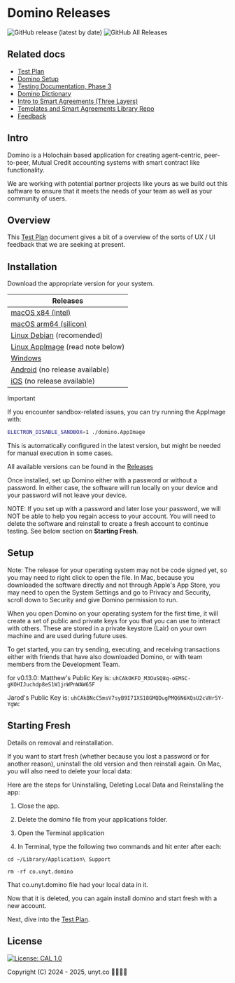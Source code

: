 # Domino Releases
![GitHub release (latest by date)](https://img.shields.io/github/v/release/unytco/domino-releases?style=for-the-badge)
![GitHub All Releases](https://img.shields.io/github/downloads/unytco/domino-releases/total?style=for-the-badge)


## Related docs

- [Test Plan](./testing_docs/1_0_testing_plan.md)
- [Domino Setup](./README#installation.md)
- [Testing Documentation, Phase 3](./testing_docs/3_0_phase_3_testing_details.md)
- [Domino Dictionary](./testing_docs/3_2_domino-dictionary.md)
- [Intro to Smart Agreements (Three Layers)](./testing_docs/3_1_intro_to_smart_agreements.md)
- [Templates and Smart Agreements Library Repo](https://github.com/unytco/rave_library)
- [Feedback](https://github.com/orgs/unytco/projects/5/views/1)

## Intro
Domino is a Holochain based application for creating agent-centric, peer-to-peer, Mutual Credit accounting systems with smart contract like functionality.

We are working with potential partner projects like yours as we build out this software to ensure that it meets the needs of your team as well as your community of users.

## Overview
This [Test Plan](./testing_docs/1_0_testing_plan.md) document gives a bit of a overview of the sorts of UX / UI feedback that we are seeking at present.

## Installation

Download the appropriate version for your system.



| Releases    | 
| --------    | 
|    [macOS x84 (intel)](https://github.com/unytco/domino-releases/releases/download/v0.13.0/co.unyt.domino-0.13.0-x64.dmg)  |
|    [macOS arm64 (silicon)](https://github.com/unytco/domino-releases/releases/download/v0.13.0/co.unyt.domino-0.13.0-arm64.dmg)    |
|    [Linux Debian](https://github.com/unytco/domino-releases/releases/download/v0.13.0/co.unyt.domino_0.13.0_amd64.deb)  (recomended)  | 
|    [Linux AppImage](https://github.com/unytco/domino-releases/releases/download/v0.13.0/co.unyt.domino-0.13.0.AppImage)   (read note below) | 
|    [Windows](https://github.com/unytco/domino-releases/releases/download/v0.13.0/co.unyt.domino-0.13.0-setup.exe)    | 
|    [Android]() (no release available)    |
|    [iOS]() (no release available)    |


> [!IMPORTANT]
> If you encounter sandbox-related issues, you can try running the AppImage with:
> ```bash
> ELECTRON_DISABLE_SANDBOX=1 ./domino.AppImage
> ```
> This is automatically configured in the latest version, but might be needed for manual execution in some cases.


All available versions can be found in the [Releases](
https://github.com/unytco/domino-releases/releases)

Once installed, set up Domino either with a password or without a password. In either case, the software will run locally on your device and your password will not leave your device. 

NOTE: If you set up with a password and later lose your password, we will NOT be able to help you regain access to your account. You will need to delete the software and reinstall to create a fresh account to continue testing. See below section on **Starting Fresh**.

## Setup
Note: The release for your operating system may not be code signed yet, so you may need to right click to open the file. In Mac, because you downloaded the software directly and not through Apple's App Store, you may need to open the System Settings and go to Privacy and Security, scroll down to Security and give Domino permission to run.

When you open Domino on your operating system for the first time, it will create a set of public and private keys for you that you can use to interact with others. These are stored in a private keystore (Lair) on your own machine and are used during future uses. 

To get started, you can try sending, executing, and receiving transactions either with friends that have also downloaded Domino, or with team members from the Development Team.

for v0.13.0:
Matthew's Public Key is:
`uhCAkOKFD_M3OuSQ8q-oEMSC-gKOHIJuchdp8eS1W1jnWPnWAW65F`

Jarod's Public Key is:
`uhCAkBNcC5msV7syB9I71XS18GMQDugPMQ6N6XQsU2cVHr5Y-YgWc`

## Starting Fresh
Details on removal and reinstallation.

If you want to start fresh (whether because you lost a password or for another reason), uninstall the old version and then reinstall again. On Mac, you will also need to delete your local data:

Here are the steps for Uninstalling, Deleting Local Data and Reinstalling the app:

1. Close the app.

2. Delete the domino file from your applications folder.

3. Open the Terminal application
4. In Terminal, type the following two commands and hit enter after each:

```
cd ~/Library/Application\ Support
```

```
rm -rf co.unyt.domino
```

That co.unyt.domino file had your local data in it.

Now that it is deleted, you can again install domino and start fresh with a new account.

Next, dive into the [Test Plan](./testing_docs/1_0_testing_plan.md).

## License

[![License: CAL 1.0](https://img.shields.io/badge/License-CAL%201.0-blue.svg)](https://github.com/holochain/cryptographic-autonomy-license)

Copyright (C) 2024 - 2025, unyt.co

